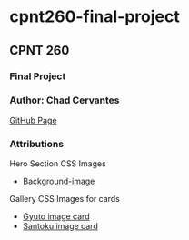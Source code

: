 # cpnt260-final-project
## CPNT 260
### Final Project 
### Author: Chad Cervantes 

[GitHub Page](https://chad-cervantes.github.io/cpnt260-final-project/)

### Attributions

Hero Section CSS Images
- [Background-image](https://sharpedgeshop.com/products/sg2-bunka-matte-165mm)

Gallery CSS Images for cards
- [Gyuto image card](https://www.chefslocker.co.uk/store/p87/WASakai.html)
- [Santoku image card](https://www.justonecookbook.com/your-guide-to-japanese-knives/)